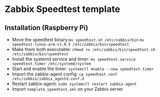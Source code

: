 # Zabbix Speedtest template

## Installation (Raspberry Pi)

- Move the speedtest binary:`mv speedtest.sh /etc/zabbix/bin` `mv speedtest-linux-arm-v1.0.5 /etc/zabbix/bin/speedtest`
- Make them both executable: `chmod +x /etc/zabbix/bin/speedtest.sh /etc/zabbix/bin/speedtest`
- Install the systemd service and timer: `mv speedtest.service speedtest.timer /etc/systemd/system`
- Start and enable the timer: `systemctl enable --now speedtest.timer`
- Import the zabbix-agent config: `cp speedtest.conf /etc/zabbix/zabbix_agentd.conf.d`
- Restart zabbix-agent: `sudo systemctl restart zabbix-agent`
- Import `template_speedtest.xml` on your Zabbix server
